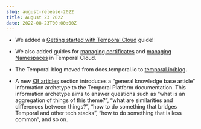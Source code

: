 ```yaml
---
slug: august-release-2022
title: August 23 2022
date: 2022-08-23T00:00:00Z
---
```


- We added a [Getting started with Temporal Cloud](/cloud/get-started) guide!

- We also added guides for [managing certificates](/cloud/certificates) and [managing Namespaces](/cloud/namespaces) in Temporal Cloud.

- The Temporal blog moved from docs.temporal.io to [temporal.io/blog](https://temporal.io/blog).

- A new [KB articles](https://docs.temporal.io/kb) section introduces a “general knowledge base article” information archetype to the Temporal Platform documentation.
  This information archetype aims to answer questions such as “what is an aggregation of things of this theme?”, “what are similarities and differences between things?”, “how to do something that bridges Temporal and other tech stacks”, “how to do something that is less common”, and so on.
